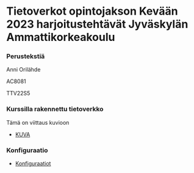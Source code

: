 # Tietoverkot opintojakson Kevään 2023 harjoitustehtävät Jyväskylän Ammattikorkeakoulu

### Perustekstiä

Anni Orilähde

AC8081

TTV22S5

### Kurssilla rakennettu tietoverkko

Tämä on viittaus kuvioon
- [KUVA](tietoverkko/documentation/E17/E17-log.png)

### Konfiguraatio

- [Konfiguraatiot](/documentation/E17)
